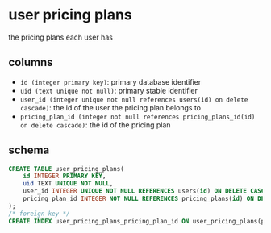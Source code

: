 # user pricing plans

the pricing plans each user has

## columns

- `id (integer primary key)`: primary database identifier
- `uid (text unique not null)`: primary stable identifier
- `user_id (integer unique not null references users(id) on delete cascade)`: the id of the user the pricing plan belongs to
- `pricing_plan_id (integer not null references pricing_plans_id(id) on delete cascade)`: the id of the pricing plan

## schema

```sql
CREATE TABLE user_pricing_plans(
    id INTEGER PRIMARY KEY,
    uid TEXT UNIQUE NOT NULL,
    user_id INTEGER UNIQUE NOT NULL REFERENCES users(id) ON DELETE CASCADE,
    pricing_plan_id INTEGER NOT NULL REFERENCES pricing_plans(id) ON DELETE CASCADE,
);
/* foreign key */
CREATE INDEX user_pricing_plans_pricing_plan_id ON user_pricing_plans(pricing_plan_id);
```
